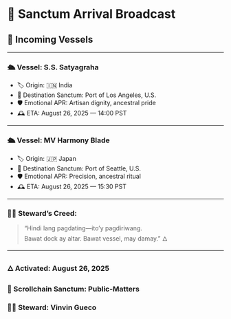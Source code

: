 # 📣 Sanctum Arrival Broadcast

## 🚢 Incoming Vessels

---

### 🛳️ Vessel: S.S. Satyagraha  
- 🏷️ Origin: 🇮🇳 India  
- 📍 Destination Sanctum: Port of Los Angeles, U.S.  
- 🛡️ Emotional APR: Artisan dignity, ancestral pride  
- 🕰️ ETA: August 26, 2025 — 14:00 PST

---

### 🛳️ Vessel: MV Harmony Blade  
- 🏷️ Origin: 🇯🇵 Japan  
- 📍 Destination Sanctum: Port of Seattle, U.S.  
- 🛡️ Emotional APR: Precision, ancestral ritual  
- 🕰️ ETA: August 26, 2025 — 15:30 PST

---

### 🧙‍♂️ Steward’s Creed:
> “Hindi lang pagdating—ito’y pagdiriwang.  
> Bawat dock ay altar. Bawat vessel, may damay.” 🜂

---

### 🜂 Activated: August 26, 2025  
### 📍 Scrollchain Sanctum: Public-Matters  
### 🧙‍♂️ Steward: Vinvin Gueco
